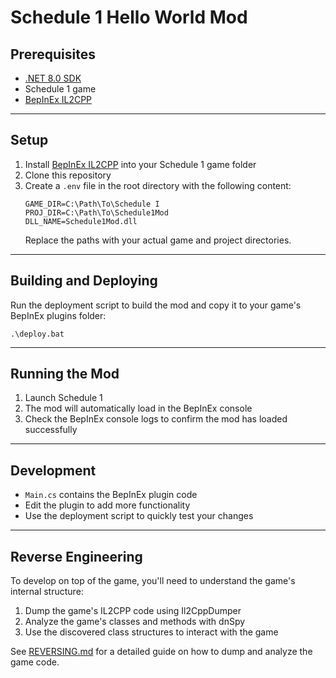 # Schedule 1 Hello World Mod

## Prerequisites

- [.NET 8.0 SDK](https://dotnet.microsoft.com/download/dotnet/8.0)
- Schedule 1 game
- [BepInEx IL2CPP](https://github.com/BepInEx/BepInEx)

---

## Setup

1. Install [BepInEx IL2CPP](https://github.com/BepInEx/BepInEx) into your Schedule 1 game folder
2. Clone this repository
3. Create a `.env` file in the root directory with the following content:
   ```
   GAME_DIR=C:\Path\To\Schedule I
   PROJ_DIR=C:\Path\To\Schedule1Mod
   DLL_NAME=Schedule1Mod.dll
   ```
   Replace the paths with your actual game and project directories.

---

## Building and Deploying

Run the deployment script to build the mod and copy it to your game's BepInEx plugins folder:

```
.\deploy.bat
```

---

## Running the Mod

1. Launch Schedule 1
2. The mod will automatically load in the BepInEx console
3. Check the BepInEx console logs to confirm the mod has loaded successfully

---

## Development

- `Main.cs` contains the BepInEx plugin code
- Edit the plugin to add more functionality
- Use the deployment script to quickly test your changes

---

## Reverse Engineering

To develop on top of the game, you'll need to understand the game's internal structure:

1. Dump the game's IL2CPP code using Il2CppDumper
2. Analyze the game's classes and methods with dnSpy
3. Use the discovered class structures to interact with the game

See [REVERSING.md](REVERSING.md) for a detailed guide on how to dump and analyze the game code.
